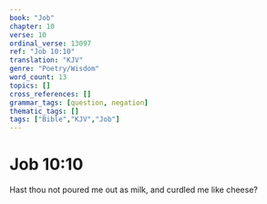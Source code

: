 ```yaml
---
book: "Job"
chapter: 10
verse: 10
ordinal_verse: 13097
ref: "Job 10:10"
translation: "KJV"
genre: "Poetry/Wisdom"
word_count: 13
topics: []
cross_references: []
grammar_tags: [question, negation]
thematic_tags: []
tags: ["Bible","KJV","Job"]
---
```


# Job 10:10

Hast thou not poured me out as milk, and curdled me like cheese?
